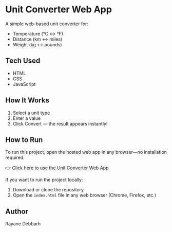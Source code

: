 # Unit Converter Web App

A simple web-based unit converter for:

- Temperature (°C ↔ °F)
- Distance (km ↔ miles)
- Weight (kg ↔ pounds)

## Tech Used

- HTML
- CSS
- JavaScript

## How It Works

1. Select a unit type
2. Enter a value
3. Click Convert — the result appears instantly!

## How to Run

To run this project, open the hosted web app in any browser—no installation required.

👉 [Click here to use the Unit Converter Web App](file:///Users/rayanedrh/Unit-Converter-Web-App/index.html)

If you want to run the project locally:
1. Download or clone the repository
2. Open the `index.html` file in any web browser (Chrome, Firefox, etc.)

## Author

Rayane Debbarh
